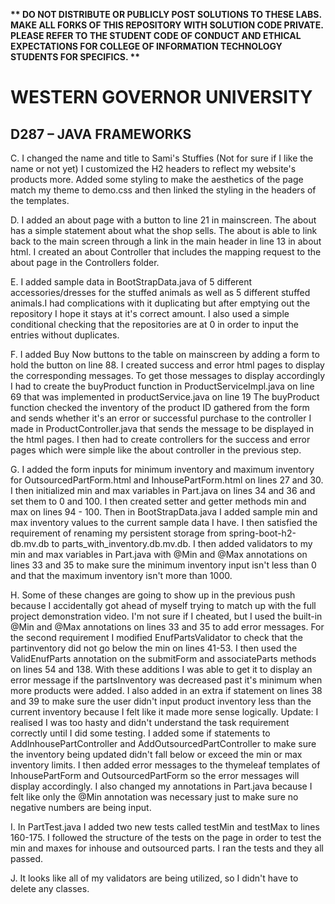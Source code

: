 <strong>** DO NOT DISTRIBUTE OR PUBLICLY POST SOLUTIONS TO THESE LABS. MAKE ALL FORKS OF THIS REPOSITORY WITH SOLUTION CODE PRIVATE. PLEASE REFER TO THE STUDENT CODE OF CONDUCT AND ETHICAL EXPECTATIONS FOR COLLEGE OF INFORMATION TECHNOLOGY STUDENTS FOR SPECIFICS. ** </strong>

# WESTERN GOVERNOR UNIVERSITY 
## D287 – JAVA FRAMEWORKS

C. I changed the name and title to Sami's Stuffies (Not for sure if I like the name or not yet) I customized the H2 
headers to reflect my website's products more. Added some styling to make the aesthetics of the page match my theme
to demo.css and then linked the styling in the headers of the templates.

D. I added an about page with a button to line 21 in mainscreen. The about has a simple statement about what the shop
sells. The about is able to link back to the main screen through a link in the main header in line 13 in about html.
I created an about Controller that includes the mapping request to the about page in the Controllers folder. 

E. I added sample data in BootStrapData.java of 5 different accessories/dresses for the stuffed animals as well as 5 
different stuffed animals.I had complications with it duplicating but after emptying out the repository I hope it 
stays at it's correct amount. I also used a simple conditional checking that the repositories are at 0 in order to
input the entries without duplicates. 

F. I added Buy Now buttons to the table on mainscreen by adding a form to hold the button on line 88. I created success 
and error html pages to display the corresponding messages. To get those messages to display accordingly I had to create 
the buyProduct function in ProductServiceImpl.java on line 69 that was implemented in productService.java on line 19
The buyProduct function checked the inventory of the product ID gathered from the form and sends whether it's an error 
or successful purchase to the controller I made in ProductController.java that sends the message to be displayed in the 
html pages. I then had to create controllers for the success and error pages which were simple like the about controller
in the previous step. 

G. I added the form inputs for minimum inventory and maximum inventory for OutsourcedPartForm.html and InhousePartForm.html
on lines 27 and 30. I then initialized min and max variables in Part.java on lines 34 and 36 and set them to 0 and 100. 
I then created setter and getter methods min and max on lines 94 - 100. Then in BootStrapData.java I added sample min
and max inventory values to the current sample data I have. I then satisfied the requirement of renaming my persistent
storage from spring-boot-h2-db.mv.db to parts_with_inventory.db.mv.db. I then added validators to my min and max variables
in Part.java with @Min and @Max annotations on lines 33 and 35 to make sure the minimum inventory input isn't less than 0
and that the maximum inventory isn't more than 1000. 

H. Some of these changes are going to show up in the previous push because I accidentally got ahead of myself trying to match up
with the full project demonstration video. I'm not sure if I cheated, but I used the built-in @Min and @Max annotations on
lines 33 and 35 to add error messages. For the second requirement I modified EnufPartsValidator to check that the partinventory
did not go below the min on lines 41-53. I then used the ValidEnufParts annotation on the submitForm and associateParts methods
on lines 54 and 138. With these additions I was able to get it to display an error message if the partsInventory was
decreased past it's minimum when more products were added. I also added in an extra if statement on lines 38 and 39 to make 
sure the user didn't input product inventory less than the current inventory because I felt like it made more sense logically. 
Update: I realised I was too hasty and didn't understand the task requirement correctly until I did some testing. I added
some if statements to AddInhousePartController and AddOutsourcedPartController to make sure the inventory being updated 
didn't fall below or exceed the min or max inventory limits. I then added error messages to the thymeleaf templates of 
InhousePartForm and OutsourcedPartForm so the error messages will display accordingly. I also changed my annotations
in Part.java because I felt like only the @Min annotation was necessary just to make sure no negative numbers are being input. 

I. In PartTest.java I added two new tests called testMin and testMax to lines 160-175. I followed the structure of the
tests on the page in order to test the min and maxes for inhouse and outsourced parts. I ran the tests and they all passed.

J. It looks like all of my validators are being utilized, so I didn't have to delete any classes. 

